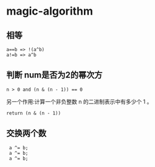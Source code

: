 # magic-algorithm

## 相等
```
a==b => !(a^b)
a!=b => a^b
```

## 判断 num是否为2的幂次方
```
n > 0 and (n & (n - 1)) == 0
```

另一个作用:计算一个非负整数 n 的二进制表示中有多少个 1 。

```
return (n & (n - 1)) 
```

## 交换两个数
```
 a ^= b;
 a ^= b;
 a ^= b;
```

